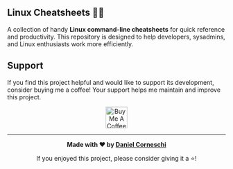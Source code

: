 ## Linux Cheatsheets 📖🐧

A collection of handy **Linux command-line cheatsheets** for quick reference and productivity. This repository is designed to help developers, sysadmins, and Linux enthusiasts work more efficiently.

## Support

If you find this project helpful and would like to support its development, consider buying me a coffee! Your support helps me maintain and improve this project.

<div align="center">
  <a href="https://www.buymeacoffee.com/dcorneschi" target="_blank">
    <img src="https://cdn.buymeacoffee.com/buttons/v2/default-yellow.png" 
         alt="Buy Me A Coffee" 
         style="height: 50px !important; width: auto !important;">
  </a>
</div>

---

<div align="center">

**Made with ❤️ by [Daniel Corneschi](https://github.com/dcorneschi)**

If you enjoyed this project, please consider giving it a ⭐️!

</div>
